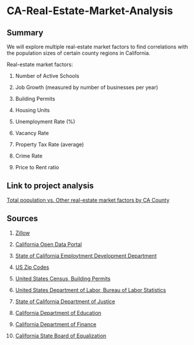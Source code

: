 # CA-Real-Estate-Market-Analysis 

## Summary

We will explore multiple real-estate market factors to find correlations with the population sizes of certain county regions in California.

Real-estate market factors:

1. Number of Active Schools 

2. Job Growth (measured by number of businesses per year)

3. Building Permits

4. Housing Units

5. Unemployment Rate (%)

6. Vacancy Rate

7. Property Tax Rate (average)

8. Crime Rate

9. Price to Rent ratio 

## Link to project analysis 

[Total population vs. Other real-estate market factors by CA County](https://github.com/GlennSG/CA-Real-Estate-Market-Analysis/blob/master/CA-Files/California%20Market%20Price-to-Rent%20Analysis%20(updated%20version).ipynb)

## Sources

1. [Zillow](https://www.zillow.com/research/data/) 

2. [California Open Data Portal](https://data.ca.gov/dataset/county-and-zip-code-references/resource/c3527a9a-81c3-48aa-8ba5-022fc8fc753f#{})

3. [State of California Employtment Development Department](http://www.labormarketinfo.edd.ca.gov/LMID/Size_of_Business_Data.html)

4. [US Zip Codes](https://gist.github.com/erichurst/7882666)

5. [United States Census, Building Permits](https://www.census.gov/construction/bps/)

6. [United States Department of Labor, Bureau of Labor Statistics](https://www.bls.gov/lau/#tables)

7. [State of California Department of Justice](https://oag.ca.gov/crime)

8. [California Department of Education](https://www.cde.ca.gov/ds/si/ds/pubschls.asp)

9. [California Department of Finance](http://www.dof.ca.gov/Forecasting/Demographics/Estimates/E-5/)

10. [California State Board of Equalization](http://www.boe.ca.gov/annual/table14.htm)
